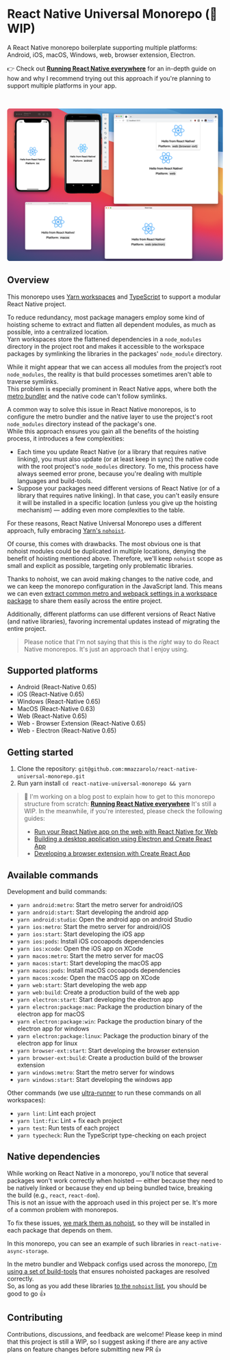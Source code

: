 # React Native Universal Monorepo (🚧 WIP)

A React Native monorepo boilerplate supporting multiple platforms: Android, iOS, macOS, Windows, web, browser extension, Electron.  

👉 Check out __[Running React Native everywhere](https://mmazzarolo.com/blog/2021-09-11-running-react-native-everywhere/)__ for an in-depth guide on how and why I recommend trying out this approach if you're planning to support multiple platforms in your app.  

&nbsp;

<p align="center" margin-bottom="0">
  <img width="820" height="auto" src="./.github/images/all-screenshot.png">
</p>

## Overview

This monorepo uses [Yarn workspaces](https://classic.yarnpkg.com/en/docs/workspaces/) and [TypeScript](https://www.typescriptlang.org/) to support a modular React Native project.  

To reduce redundancy, most package managers employ some kind of hoisting scheme to extract and flatten all dependent modules, as much as possible, into a centralized location.  
Yarn workspaces store the flattened dependencies in a `node_modules` directory in the project root and makes it accessible to the workspace packages by symlinking the libraries in the packages' `node_module` directory. 

While it might appear that we can access all modules from the project’s root `node_modules`, the reality is that build processes sometimes aren't able to traverse symlinks.  
This problem is especially prominent in React Native apps, where both the [metro bundler](https://github.com/facebook/metro/issues/1) and the native code can't follow symlinks.  

A common way to solve this issue in React Native monorepos, is to configure the metro bundler and the native layer to use the project's root `node_modules` directory instead of the package's one.  
While this approach ensures you gain all the benefits of the hoisting process, it introduces a few complexities:
- Each time you update React Native (or a library that requires native linking), you must also update (or at least keep in sync) the native code with the root project's `node_modules` directory. To me, this process have always seemed error prone, because you're dealing with multiple languages and build-tools.  
- Suppose your packages need different versions of React Native (or of a library that requires native linking). In that case, you can't easily ensure it will be installed in a specific location (unless you give up the hoisting mechanism) — adding even more complexities to the table.  

For these reasons, React Native Universal Monorepo uses a different approach, fully embracing [Yarn's `nohoist`](https://classic.yarnpkg.com/blog/2018/02/15/nohoist/).  

Of course, this comes with drawbacks. The most obvious one is that nohoist modules could be duplicated in multiple locations, denying the benefit of hoisting mentioned above. Therefore, we'll keep `nohoist` scope as small and explicit as possible, targeting only problematic libraries.  

Thanks to nohoist, we can avoid making changes to the native code, and we can keep the monorepo configuration in the JavaScript land. This means we can even [extract common metro and webpack settings in a workspace package](https://github.com/mmazzarolo/react-native-universal-monorepo/tree/master/packages/build-tools/src) to share them easily across the entire project.  

Additionally, different platforms can use different versions of React Native (and native libraries), favoring incremental updates instead of migrating the entire project.

> Please notice that I'm not saying that this is the _right_ way to do React Native monorepos. It's just an approach that I enjoy using.  

## Supported platforms

- Android (React-Native 0.65)
- iOS (React-Native 0.65)
- Windows (React-Native 0.65)
- MacOS (React-Native 0.63)
- Web (React-Native 0.65)
- Web - Browser Extension (React-Native 0.65)
- Web - Electron (React-Native 0.65)

## Getting started

1. Clone the repository: `git@github.com:mmazzarolo/react-native-universal-monorepo.git`
2. Run yarn install `cd react-native-universal-monorepo && yarn`


> 🚧 I'm working on a blog post to explain how to get to this monorepo structure from scratch:  __[Running React Native everywhere](https://mmazzarolo.com/blog/2021-09-11-running-react-native-everywhere/)__
> It's still a WIP. In the meanwhile, if you're interested, please check the following guides:
> - [Run your React Native app on the web with React Native for Web
](https://mmazzarolo.com/blog/2020-10-24-adding-react-native-web/)
> - [Building a desktop application using Electron and Create React App](https://mmazzarolo.com/blog/2021-08-12-building-an-electron-application-using-create-react-app/)
> - [Developing a browser extension with Create React App](https://mmazzarolo.com/blog/2019-10-19-browser-extension-development/)

## Available commands

Development and build commands:

- `yarn android:metro`: Start the metro server for android/iOS
- `yarn android:start`: Start developing the android app
- `yarn android:studio`: Open the android app on android Studio
- `yarn ios:metro`: Start the metro server for android/iOS
- `yarn ios:start`: Start developing the iOS app
- `yarn ios:pods`: Install iOS cocoapods dependencies
- `yarn ios:xcode`: Open the iOS app on XCode
- `yarn macos:metro`: Start the metro server for macOS
- `yarn macos:start`: Start developing the macOS app
- `yarn macos:pods`: Install macOS cocoapods dependencies
- `yarn macos:xcode`: Open the macOS app on XCode
- `yarn web:start`: Start developing the web app
- `yarn web:build`: Create a production build of the web app
- `yarn electron:start`: Start developing the electron app
- `yarn electron:package:mac`: Package the production binary of the electron app for macOS
- `yarn electron:package:win`: Package the production binary of the electron app for windows
- `yarn electron:package:linux`: Package the production binary of the electron app for linux
- `yarn browser-ext:start`: Start developing the browser extension
- `yarn browser-ext:build`: Create a production build of the browser extension
- `yarn windows:metro`: Start the metro server for windows
- `yarn windows:start`: Start developing the windows app

Other commands (we use [ultra-runner](https://github.com/folke/ultra-runner) to run these commands on all workspaces): 

- `yarn lint`: Lint each project
- `yarn lint:fix`: Lint + fix each project
- `yarn test`: Run tests of each project
- `yarn typecheck`: Run the TypeScript type-checking on each project


## Native dependencies

While working on React Native in a monorepo, you'll notice that several packages won't work correctly when hoisted — either because they need to be natively linked or because they end up being bundled twice, breaking the build (e.g., `react`, `react-dom`).  
This is not an issue with the approach used in this project per se. It's more of a common problem with monorepos.  

To fix these issues, [we mark them as nohoist](https://classic.yarnpkg.com/blog/2018/02/15/nohoist/), so they will be installed in each package that depends on them.  

In this monorepo, you can see an example of such libraries in `react-native-async-storage`.  

In the metro bundler and Webpack configs used across the monorepo, [I'm using a set of build-tools](https://github.com/mmazzarolo/react-native-universal-monorepo/tree/master/packages/build-tools) that ensures nohoisted packages are resolved correctly.  
So, as long as you add these libraries [to the `nohoist` list](https://github.com/mmazzarolo/react-native-universal-monorepo/blob/a7dcfcbe7c7df66f6d11f06dd13f51ff94b1e70c/package.json#L9-L19), you should be good to go 👍  

## Contributing

Contributions, discussions, and feedback are welcome! Please keep in mind that this project is still a WIP, so I suggest asking if there are any active plans on feature changes before submitting new PR 👍
